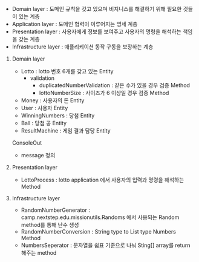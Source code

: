 - Domain layer : 도메인 규칙을 갖고 있으며 비지니스를 해결하기 위해 필요한 것들이 있는 계층
- Application layer : 도메인 협력이 이루어지는 명세 계층
- Presentation layer : 사용자에게 정보를 보여주고 사용자의 명령을 해석하는 책임을 갖는 계층
- Infrastructure layer : 애플리케이션 동작 구동을 보장하는 계층

1. Domain layer
   - Lotto : lotto 번호 6개를 갖고 있는 Entity
     - validation
       - duplicatedNumberValidation : 같은 수가 있을 경우 검증 Method
       - lottoNumberSize : 사이즈가 6 이상일 경우 검증 Method
   - Money : 사용자의 돈 Entity
   - User : 사용자 Entity
   - WinningNumbers : 당첨 Entity
   - Ball : 당첨 공 Entity
   - ResultMachine : 게임 결과 담당 Entity

   ConsoleOut
    - message 정의

2. Presentation layer
   - LottoProcess : lotto application 에서 사용자의 입력과 명령을 해석하는 Method

3. Infrastructure layer
   - RandomNumberGenerator : camp.nextstep.edu.missionutils.Randoms 에서 사용되는 Random method를
   통해 난수 생성
   - RandomNumberConversion : String type to List<Integer> type Numbers Method
   - NumbersSeperator : 문자열을 쉽표 기준으로 나눠 Sting[] array를 return 해주는 method

